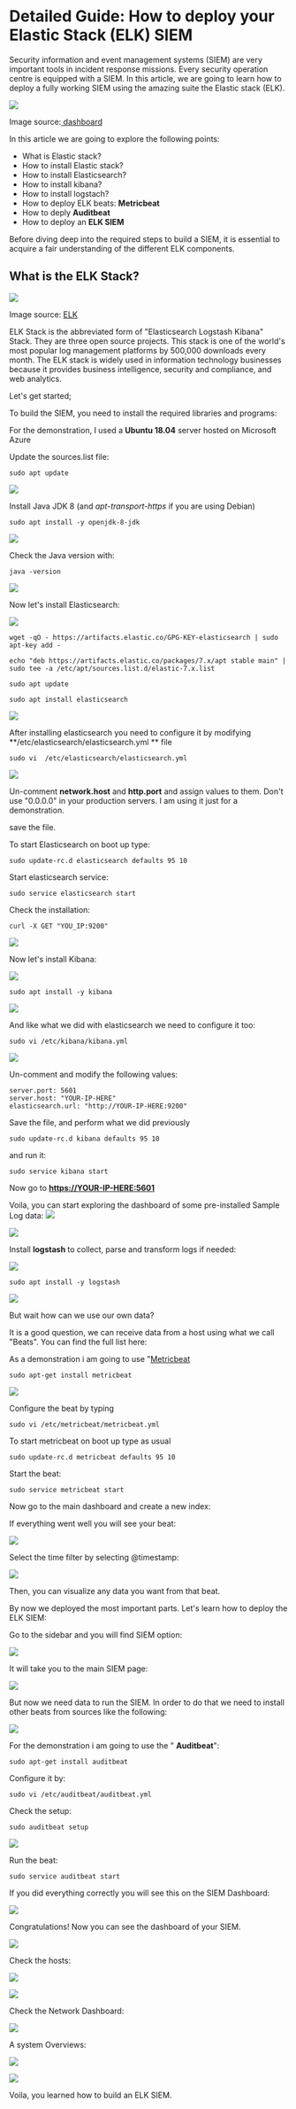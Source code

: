 #  Detailed Guide: How to deploy your Elastic Stack (ELK) SIEM

Security information and event management systems (SIEM) are very important tools in incident response missions. Every security operation centre is equipped with a SIEM. In this article, we are going to learn how to deploy a fully working SIEM using the amazing suite the Elastic stack (ELK).

![](https://images.contentstack.io/v3/assets/bltefdd0b53724fa2ce/blt0a8f8d63938463bc/5d01b52bae9baaf01450ac67/introducing-elastic-siem-2.png)

Image source:[ dashboard](https://images.contentstack.io/v3/assets/bltefdd0b53724fa2ce/blt0a8f8d63938463bc/5d01b52bae9baaf01450ac67/introducing-elastic-siem-2.png)

In this article we are going to explore the following points:

- What is Elastic stack?
- How to install Elastic stack?
- How to install Elasticsearch?
- How to install kibana?
- How to install logstach?
- How to deploy ELK beats:  **Metricbeat**
- How to deply  **Auditbeat**
- How to deploy an  **ELK SIEM**

Before diving deep into the required steps to build a SIEM, it is essential to acquire a fair understanding of the different ELK components.

## What is the ELK Stack?  

![](https://assets.digitalocean.com/articles/elk/elk-infrastructure.png)

Image source: [ELK](https://assets.digitalocean.com/articles/elk/elk-infrastructure.png)

ELK Stack is the abbreviated form of &quot;Elasticsearch Logstash Kibana&quot; Stack. They are three open source projects. This stack is one of the world&#39;s most popular log management platforms by 500,000 downloads every month. The ELK stack is widely used in information technology businesses because it provides business intelligence, security and compliance, and web analytics.


Let&#39;s get started;

To build the SIEM, you need to install the required libraries and programs:

For the demonstration, I used a  **Ubuntu 18.04**  server hosted on Microsoft Azure

Update the sources.list file:

`sudo apt update`

![](https://lh3.googleusercontent.com/k-upOTt8JOwxY7G6p7LfDlkGtrC9Pj1t8pAPQmEtxEm8vYbxQ7JhW7ieOEmYlm-gANX6YMfVgVifF2NUPwqTl2dSCUKmP8gAoxotVMkmWDycy8eRGTRYGuCRi2LEbp1G7Wm1XBQ)

Install Java JDK 8 (and _apt-transport-https_ if you are using Debian)

`sudo apt install -y openjdk-8-jdk`

![](https://lh5.googleusercontent.com/B2UxXW2O5uXCAP3bWwjLCDvA3GxVxsu-OU1KieFWOrapmnMY5BM4_diLZXSs-gTXS-IVCglNXQtNJj7w8j9KF9aDQUGNKay1KATMQxaVA4_EHF8Fnt9GiwrlKCxvTNBDs-zvl0Y)

Check the Java version with:

`java -version`

![](https://lh4.googleusercontent.com/civNjJFKfx-ggDY02MITB82Z0p58QpaK_bVBRaQUwtIwnRwKkIznUniI8AUfIN9bcLKiTGpzFLcI5WZP03jI_JNWwh3cdHz17u00SPsXffUQrS6to7hwAnzjxcZhPtCTz0bntdg)

Now let&#39;s install Elasticsearch:

![](https://lh5.googleusercontent.com/I8thY8VQY4G_PVrBdOwTgTQjFZcySMi_25q3ftMkVdZSFqlYNp1ZqmF7Ft05XY8kD2XGBp6rd91-FYlSWnak1uAzf4HwhYM2i8e9T42lWO40__I39F3f4xslkzz3QvmuXsqM2zM)

`wget -qO - https://artifacts.elastic.co/GPG-KEY-elasticsearch | sudo apt-key add -`

`echo "deb https://artifacts.elastic.co/packages/7.x/apt stable main" | sudo tee -a /etc/apt/sources.list.d/elastic-7.x.list`

`sudo apt update`

`sudo apt install elasticsearch`


![](https://lh3.googleusercontent.com/bxruaWQ39xyEt7K5PqoNRaly9H1RlwuAzQRvtaEqyv7wo7fcYKzeqpSlP-EKsWhQ6sYlo7c0jiNSy46WE3pRntPylaMP25FdmljqWm8wtpsWIqOFRK9rik0pAkY28xHjSPa-vvE)

After installing elasticsearch you need to configure it by modifying  **/etc/elasticsearch/elasticsearch.yml ** file

`sudo vi  /etc/elasticsearch/elasticsearch.yml`

![](https://lh3.googleusercontent.com/5noXChiXI98UOvV7qpId532ncXLSKORk8O69ia9JUV_JPx-DaCkQif_LaDrPBm961FY4m1Pmu7N3fu8TWYQJ17T7I7iSjvEpgbGKouxAL7udCgD1MJbmo-_F-cEv04faE0qRax8)

Un-comment  **network.host**  and  **http.port**  and assign values to them. Don&#39;t use &quot;0.0.0.0&quot; in your production servers. I am using it just for a demonstration.

save the file.

To start Elasticsearch on boot up type:

`sudo update-rc.d elasticsearch defaults 95 10`

Start elasticsearch service:

`sudo service elasticsearch start`

Check the installation:

`curl -X GET "YOU_IP:9200"`

![](https://lh6.googleusercontent.com/PQcmB_fWG991yyG4q1ZaJgQe_jhoRgIsRVhHtq-CuKY6MPW_AhNqXvhGB-VesY3lcLgofCY9PVMSb96zMqe0yzltpq677yw638w5MhNpwTckFhTj2IMboQwbzetQWt6BReQBKT4)

Now let&#39;s install Kibana:

![](https://lh5.googleusercontent.com/v-VhNBRNlulkZ2LegsUi-nsJLU6aOC87LP8JCBmlZojCaCTh_oypIb8zsSWwTuQ5uDQoH-NINJs3kveWVMR0K9mtjzJLyahbJ8ec6hoxIVHWiZOTCyy_JgmpJSstQEZE9uHVcVU)

`sudo apt install -y kibana`

![](https://lh4.googleusercontent.com/7oiS00elufF2XPRAokvkcRHChbubp-s5sDDVC9fhGh5bdJ7baGXaPrGyM8jrJ3bCKDw-b6GmaNAW66C3QEPAJg0fmymVgV98ph5XMWfT8Xxyi-DoozbpNfduu4T3iV6ruiEYrFU)

And like what we did with elasticsearch we need to configure it too:

`sudo vi /etc/kibana/kibana.yml`

![](https://lh6.googleusercontent.com/Kd2deBruvxeXQSHyTuCbPULnbkqSmppzu_34N3cJroHzfdGNjwOlh8EMe46Y0B4gmDDqNUzDm_dw0D2F1Bcik43ZGjHkp8k3j7qT4xZXKKk1p4JHaSSlfO-EUDNHFsheDvgRQ38)

Un-comment and modify the following values:

    server.port: 5601
    server.host: "YOUR-IP-HERE"
    elasticsearch.url: "http://YOUR-IP-HERE:9200"

Save the file, and perform what we did previously

`sudo update-rc.d kibana defaults 95 10`

 and run it:

`sudo service kibana start`

Now go to [**https://YOUR-IP-HERE:5601**](https://YOUR-IP-HERE:5601/)

Voila, you can start exploring the dashboard of some pre-installed Sample Log data: ![](https://lh5.googleusercontent.com/Jns1eR4qb6jjDIjE9CAoGSdD7vieqFJaZmn44fFYmZ6yDkB10uXBAVuvyFimN709C-KEQ9I-EVynfJA7FZO0eXmxGz8H3uWRHeJCH3cZom5w5us95neYADMEvMZzMpo1leCg-zo)

![](https://lh3.googleusercontent.com/XB6rTU1BwkkAgMBBZQkA5Dbt0BNRPc6f1V1lcwpD3PsBTudOISLij5-0a6v6KMaRBaySmZ_w5D8a9IwvFpSxyvR_ZzT6oQlw-KFQGi5MAicVeZevyNZKjHrnKU4tFLGlO_D2Xv4)

Install  **logstash**  to collect, parse and transform logs if needed:

![](https://lh5.googleusercontent.com/VBgELIP6OjcfkIayXw-Lo7JG5EfrXnHOcSYnPmLLfu1UtLp4cY_fW2LeOZmM7FRZiBwXufciQkt25iGI4K5tu2WLOQHt1WNSvJ4A-iLfN17c-PJQ1wuOy4xjI6v1y73M--8hiuE)

`sudo apt install -y logstash`

![](https://lh3.googleusercontent.com/3T9QEBc6gJQFez-72ixFaFC3uGwX6ziMdcjberAPrciMaHSWqIpeNmA6kT7i38tObWWAN2TYA7iI1Q2hhJzGejSR1UJnsLhbRvt7FKQUQgf0Xh1XOSPK4GXIRORW4q1OiWkN810)

But wait how can we use our own data?

It is a good question, we can receive data from a host using what we call &quot;Beats&quot;. You can find the full list here:

As a demonstration i am going to use &quot;[Metricbeat](https://www.elastic.co/products/beats/metricbeat)


`sudo apt-get install metricbeat`

![](https://lh6.googleusercontent.com/K01V0LfZBOHlfnsrrEodDtvD509i57jTQ5JZk_IQ6ibsas6yqaCKAoWAnTHFngwt5w2jKs11oDla-U819-kmUguWDENgCBuzzJm1t1CIukg9cGZwL7jX9lQjpx-oiMRgNdyr9UU)

Configure the beat by typing

`sudo vi /etc/metricbeat/metricbeat.yml`

To start metricbeat on boot up type as usual

`sudo update-rc.d metricbeat defaults 95 10`

Start the beat:

`sudo service metricbeat start`

Now go to the main dashboard and create a new index:

If everything went well you will see your beat:

![](https://lh3.googleusercontent.com/k1xJ5Q-wgKb5GWmZGXy0J6HMszgKDJqFItHzFvBZRxproMfdJ3E8nrwNtGNROw2WcDh1MHcDKAA_SNPvKY6kHufT5jKVXsqn8UMeHEI6U5g5jqgLpzATKgKJEauqOT8Z9zwmCFI)

Select the time filter by selecting @timestamp:

![](https://lh3.googleusercontent.com/zoEHYQcixMbEDktdQTJaHALZFUQ1LTDyxvYlWdbqTbW6QTStG76moe0bMq-cZrhpv2zkJRlpWciYnEy_DIzkNj2K43erDUBq5GDCNsQx7oLtHimS7S75-QwM6lBmPFxb2PHa96Q)

Then, you can visualize any data you want from that beat.

By now we deployed the most important parts. Let&#39;s learn how to deploy the ELK SIEM:

Go to the sidebar and you will find SIEM option:

![](https://lh3.googleusercontent.com/GqUKMqmmwmQp6vPoos2uzU0cuknWV5ZLXjmvKoweRYi2HYKHKAqsFnmU33AhEV_0IoxOrEscQp5GbKGGDFHUVItdGst_HPRMPycAiiTfOXsLmzHsJYulazL_y_RTldsGvs7Q78A)

It will take you to the main SIEM page:

![](https://lh6.googleusercontent.com/XzMdJDVXnlNHYu-sYKkLy5RhxqwmAi6d73fKJu5xf1Sms5oKttItYbQSEb3Io45TBAObv3ZPbjEDlJGDfGhdDWmUj9HcxtdGuL9SJYg80dnmN8KMKZU9SBBRHdhb3SdgY780zSs)

But now we need data to run the SIEM. In order to do that we need to install other beats from sources like the following:

![](https://lh5.googleusercontent.com/onayh7HT6Nn9zDc-JSzXWRJ08wPjQdy4vPx82qPE31t0bCdC4T89RmxX1ocxS-UVN3IT5VZQIXtUOAzyxoKYK-Fft1m1vfmgoRwEoM4TSIxpB1PoERlcx6S0QbeqCW52n9Gjyps)

For the demonstration i am going to use the &quot; **Auditbeat**&quot;:

`sudo apt-get install auditbeat`

Configure it by:

`sudo vi /etc/auditbeat/auditbeat.yml`

Check the setup:

`sudo auditbeat setup`

![](https://lh3.googleusercontent.com/Wv3x6cQJ8tF0qA2TrVxm_dzbPcyF4ddXwRCi2Nc_ZlgY8rq-nSxKnlLY-xWlpev2HXLt8VTT5Jy7NUyvhq0s3hgYpfnvX_yzTxE1hDm-eQAu5dtL74Z8Q2OoSq31uAuyLmzPcmU)

Run the beat:

`sudo service auditbeat start`

If you did everything correctly you will see this on the SIEM Dashboard:

![](https://lh3.googleusercontent.com/_uXL_LXpY-ooqreP_qalxpx7V5YLSOhLUZa829ph5cqtdsB-Z6df2vcrw0JJlStLJ53DBxXcd0C5jr5nsmRIZzO-CgETvD1h6X7AMRNL11PeDsW_qTfTY8sH6MDzlNTaD_QLQfk)

Congratulations! Now you can see the dashboard of your SIEM.

![](https://lh4.googleusercontent.com/ZCTe7JJtTS984bRFyqaR7IfTBS2AOGjyAubcWLzsvBikE4NBrilp0a9nh645mBvt06qFEyHZfj55dEaG_86-2FqFOZ3QFQ-GFCo4dilwL0gpHvwcL-ZKjKNQaXlSRQ1-I0nN4wE)

Check the hosts:

![](https://lh3.googleusercontent.com/xfkQR4dqJih3m4kjV5losgf8XrjSpdSHzUExY6upC6gSg8KJVdvn4Yzk3Spi_61OQ57K2sy846q0mj2n30UN07G1xJjnnMpY9Xz95NGZJR84m3a9x2TswNiZeDr0M-xquPj4JcE)

![](https://lh3.googleusercontent.com/LylO9HDkVGgRC_b-ogp5qb0GgdGNzDTn0r1JsOaqGGQlzhiA78qQaNx5dk0s68VXp0goxiS0U1IPcBwSQTwFt-Hlszty2sZZcB-0-6dBTyzmHoZdtUslgy_m4iZR4dzfdbo2qUU)

Check the Network Dashboard:

![](https://lh6.googleusercontent.com/PvI4sTvSPV1TiPANlLykwXDjYlPKDoOCOSk7tNpmKd9VVhJRDvFxKqWcMkRXS98vAQjdwuL3BkOKzT2dvv03m2Z8HlIyv9xL1K965SV9aPb4xEmLRGWd-vINPZy20ivZaZgq5co)

A system Overviews:

![](https://lh5.googleusercontent.com/ba1MI1ylHnnX1MP16_sMWPuyBPufQmYDDBThq91yACZQSVYXMMNa0TbPkhZkh3k6vnYjMMVzjotl_q7FGoQUP_Z2GUrMbIxzdgLeBbksWHXQU-iyBrU39nzfyPy2jGdStBzmGVU)

![](https://lh4.googleusercontent.com/T1XCEuu5frtM6LReozWUjkuqnipiv999f3rQ43JipYirz8hvedL_bFqd_MEi4cw0I_rnoK2klOz6JG3AJty5DpRHTzUxsBrRv2yHdBSS7IZ0GzPs75CZ9WoeWYNlg4ndgvGZFTY)

Voila, you learned how to build an ELK SIEM.



